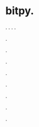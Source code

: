 # bitpy.
.
.
.
.












.






















































.
























.



























.

















































































.































































.































































































.







.
